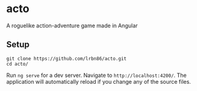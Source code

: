 # acto

A roguelike action-adventure game made in Angular

## Setup

```
git clone https://github.com/lrbn86/acto.git
cd acto/
```

Run `ng serve` for a dev server. Navigate to `http://localhost:4200/`. The application will automatically reload if you change any of the source files.
